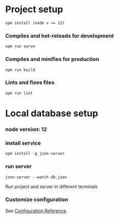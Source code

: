 # Project setup
```
npm install (node v <= 12)
```

### Compiles and hot-reloads for development
```
npm run serve
```

### Compiles and minifies for production
```
npm run build
```

### Lints and fixes files
```
npm run lint
```
# Local database setup
### node version: 12
### install service
```
npm install -g json-server
```
### run server
```
json-server --watch db.json
```
Run project and server in different terminals
### Customize configuration
See [Configuration Reference](https://cli.vuejs.org/config/).

